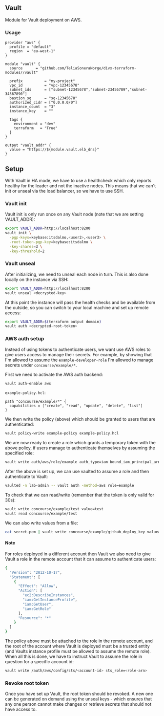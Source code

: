 ## Vault

Module for Vault deployment on AWS. 

### Usage

```hcl
provider "aws" {
  profile = "default"
  region  = "eu-west-1"
}

module "vault" {
  source      = "github.com/TeliaSoneraNorge/divx-terraform-modules//vault"

  prefix          = "my-project"
  vpc_id          = "vpc-12345678"
  subnet_ids      = ["subnet-12345678","subnet-23456789","subnet-34567890"]
  bastion_sg      = "sg-12345678"
  authorized_cidr = ["0.0.0.0/0"]
  instance_count  = "3"
  instance_key    = ""

  tags {
    environment = "dev"
    terraform   = "True"
  }
}

output "vault_addr" {
  value = "https://${module.vault.elb_dns}"
}
```

## Setup

With Vault in HA mode, we have to use a healthcheck which only reports healthy for the
leader and not the inactive nodes. This means that we can't init or unseal via the load balancer,
so we have to use SSH.

### Vault init

Vault init is only run once on any Vault node (note that we are setting VAULT_ADDR):

```bash
export VAULT_ADDR=http://localhost:8200
vault init \
  -pgp-keys=keybase:itsdalmo,<user2>,<user3> \
  -root-token-pgp-key=keybase:itsdalmo \
  -key-shares=3 \
  -key-threshold=2
```

### Vault unseal

After initializing, we need to unseal each node in turn. This is also done locally on the instance via
SSH:

```bash
export VAULT_ADDR=http://localhost:8200
vault unseal <decrypted-key>
```

At this point the instance will pass the health checks and be available from the outside, so
you can switch to your local machine and set up remote access:

```bash
export VAULT_ADDR=$(terraform output domain)
vault auth <decrypted-root-token>
```

### AWS auth setup

Instead of using tokens to authenticate users, we want use AWS roles to give users access to manage
their secrets. For example, by showing that I'm allowed to assume the `example-developer-role` I'm
allowed to manage secrets under `concourse/example/*`.

First we need to activate the AWS auth backend:

```bash
vault auth-enable aws
```

`example-policy.hcl`:

```hcl
path "concourse/example/*" {
  capabilities = ["create", "read", "update", "delete", "list"]
}
```

We then write the policy (above) which should be granted to users that are authenticated:

```bash
vault policy-write example-policy example-policy.hcl
```

We are now ready to create a role which grants a temporary token with the above policy,
if users manage to authenticate themselves by assuming the specified role:

```bash
vault write auth/aws/role/example auth_type=iam bound_iam_principal_arn=arn:aws:iam::<account-id>:role/lab-admin-role policies=example-policy ttl=30s max_ttl=30m
```

After the above is set up, we can use vaulted to assume a role and then authenticate to Vault:

```bash
vaulted -n lab-admin -- vault auth -method=aws role=example
```

To check that we can read/write (remember that the token is only valid for 30s):

```bash
vault write concourse/example/test value=test
vault read concourse/example/test
```

We can also write values from a file:

```bash
cat secret.pem | vault write concourse/example/github_deploy_key value=-
```

#### Note

For roles deployed in a different account then Vault we also need to
give Vault a role in the remote account that it can assume to authenticate users:

```bash
{
  "Version": "2012-10-17",
  "Statement": [
    {
      "Effect": "Allow",
      "Action": [
        "ec2:DescribeInstances",
        "iam:GetInstanceProfile",
        "iam:GetUser",
        "iam:GetRole"
      ],
      "Resource": "*"
    }
  ]
}
```

The policy above must be attached to the role in the remote account, and the
root of the account where Vault is deployed must be a trusted entity (and Vaults
instance profile must be allowed to assume the remote role). When all this is done,
we have to instruct Vault to assume the role in question for a specific account id:

```bash
vault write /auth/aws/config/sts/<account-id> sts_role=<role-arn>
```

### Revoke root token

Once you have set up Vault, the root token should be revoked. A new one can be generated on
demand using the unseal keys - which ensures that any one person cannot make changes or retrieve
secrets that should not have access to.
